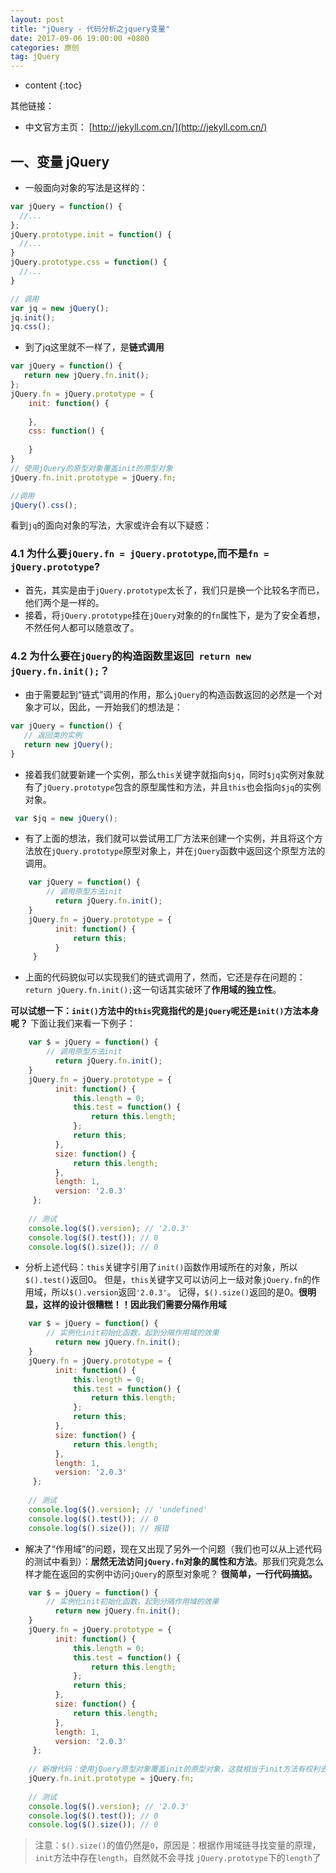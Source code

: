 ```yaml
---
layout: post
title: "jQuery - 代码分析之jquery变量"
date: 2017-09-06 19:00:00 +0800 
categories: 原创
tag: jQuery
---
```

* content
{:toc}

其他链接：

+ 中文官方主页： [http://jekyll.com.cn/](http://jekyll.com.cn/)

<!-- more -->

## 一、变量 jQuery

* 一般面向对象的写法是这样的：

```js
var jQuery = function() {
  //...
};
jQuery.prototype.init = function() {
  //...
}
jQuery.prototype.css = function() {
  //...
}

// 调用
var jq = new jQuery();
jq.init();
jq.css();
```

* 到了jq这里就不一样了，是**链式调用**

```js
var jQuery = function() {
   return new jQuery.fn.init();
};
jQuery.fn = jQuery.prototype = {
    init: function() {
      
    },
    css: function() {
      
    }
}
// 使用jQuery的原型对象覆盖init的原型对象
jQuery.fn.init.prototype = jQuery.fn;

//调用
jQuery().css();
```

看到`jq`的面向对象的写法，大家或许会有以下疑惑：

### 4.1  为什么要`jQuery.fn = jQuery.prototype`,而不是`fn = jQuery.prototype`?

* 首先，其实是由于`jQuery.prototype`太长了，我们只是换一个比较名字而已，他们两个是一样的。
* 接着，将`jQuery.prototype`挂在`jQuery`对象的的`fn`属性下，是为了安全着想，不然任何人都可以随意改了。

### 4.2 为什么要在`jQuery`的构造函数里返回` return new jQuery.fn.init();`？

* 由于需要起到“链式”调用的作用，那么`jQuery`的构造函数返回的必然是一个对象才可以，因此，一开始我们的想法是：
```js
var jQuery = function() {
   // 返回类的实例
   return new jQuery();   
}
```

* 接着我们就要新建一个实例，那么`this`关键字就指向`$jq`，同时`$jq`实例对象就有了`jQuery.prototype`包含的原型属性和方法，并且`this`也会指向`$jq`的实例对象。
```js
 var $jq = new jQuery();
```

* 有了上面的想法，我们就可以尝试用工厂方法来创建一个实例，并且将这个方法放在`jQuery.prototype`原型对象上，并在`jQuery`函数中返回这个原型方法的调用。
```js
    var jQuery = function() {
        // 调用原型方法init
          return jQuery.fn.init();
    }
    jQuery.fn = jQuery.prototype = {
          init: function() {
              return this;
          }
     }
```
* 上面的代码貌似可以实现我们的链式调用了，然而，它还是存在问题的：` return jQuery.fn.init();`这一句话其实破环了**作用域的独立性**。

**可以试想一下：`init()`方法中的`this`究竟指代的是`jQuery`呢还是`init()`方法本身呢？** 下面让我们来看一下例子：

```js
    var $ = jQuery = function() {
        // 调用原型方法init
          return jQuery.fn.init();
    }
    jQuery.fn = jQuery.prototype = {
          init: function() {
              this.length = 0;
              this.test = function() {
                  return this.length;
              };
              return this;
          },
          size: function() {
              return this.length;
          },
          length: 1,
          version: '2.0.3'
     };
   
    // 测试
    console.log($().version); // '2.0.3'
    console.log($().test()); // 0
    console.log($().size()); // 0
```

* 分析上述代码：`this`关键字引用了`init()`函数作用域所在的对象，所以`$().test()`返回0。
  但是，`this`关键字又可以访问上一级对象`jQuery.fn`的作用域，所以`$().version`返回`'2.0.3'`。
  记得，`$().size()`返回的是0。**很明显，这样的设计很糟糕！！因此我们需要分隔作用域**
```js
    var $ = jQuery = function() {
        // 实例化init初始化函数，起到分隔作用域的效果
          return new jQuery.fn.init();
    }
    jQuery.fn = jQuery.prototype = {
          init: function() {
              this.length = 0;
              this.test = function() {
                  return this.length;
              };
              return this;
          },
          size: function() {
              return this.length;
          },
          length: 1,
          version: '2.0.3'
     };
   
    // 测试
    console.log($().version); // 'undefined'
    console.log($().test()); // 0
    console.log($().size()); // 报错
```

* 解决了“作用域”的问题，现在又出现了另外一个问题（我们也可以从上述代码的测试中看到）：**居然无法访问`jQuery.fn`对象的属性和方法**。那我们究竟怎么样才能在返回的实例中访问`jQuery`的原型对象呢？
**很简单，一行代码搞掂。**
```js
    var $ = jQuery = function() {
        // 实例化init初始化函数，起到分隔作用域的效果
          return new jQuery.fn.init();
    }
    jQuery.fn = jQuery.prototype = {
          init: function() {
              this.length = 0;
              this.test = function() {
                  return this.length;
              };
              return this;
          },
          size: function() {
              return this.length;
          },
          length: 1,
          version: '2.0.3'
     };
    
    // 新增代码：使用jQuery原型对象覆盖init的原型对象，这就相当于init方法有权利去访问jQuery原型对象的所有属性和方法
    jQuery.fn.init.prototype = jQuery.fn;
   
    // 测试
    console.log($().version); // '2.0.3'
    console.log($().test()); // 0
    console.log($().size()); // 0
```
 > 注意：`$().size()`的值仍然是`0`，原因是：根据作用域链寻找变量的原理，`init`方法中存在`length`，自然就不会寻找 `jQuery.prototype`下的`length`了